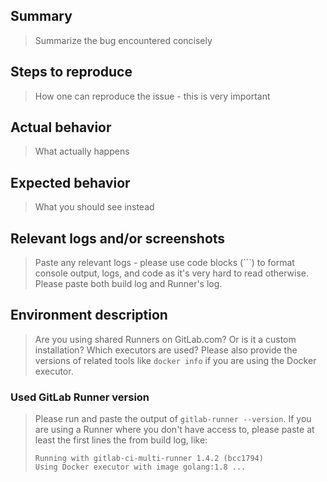 ## Summary

> Summarize the bug encountered concisely

## Steps to reproduce

> How one can reproduce the issue - this is very important

## Actual behavior

> What actually happens

## Expected behavior

> What you should see instead

## Relevant logs and/or screenshots

> Paste any relevant logs - please use code blocks (```) to format console output,
> logs, and code as it's very hard to read otherwise. Please paste both build
> log and Runner's log.

## Environment description

> Are you using shared Runners on GitLab.com? Or is it a custom installation?
> Which executors are used? Please also provide the versions of related tools
> like `docker info` if you are using the Docker executor.

### Used GitLab Runner version

> Please run and paste the output of `gitlab-runner --version`. If you are using
> a Runner where you don't have access to, please paste at least the first lines
> the from build log, like:
>
> ```
> Running with gitlab-ci-multi-runner 1.4.2 (bcc1794)
> Using Docker executor with image golang:1.8 ...
> ```
